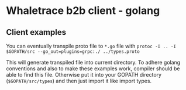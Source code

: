# Whaletrace b2b client - golang

## Client examples

You can eventually transpile proto file to `*.go` file with `protoc -I .. -I $GOPATH/src --go_out=plugins=grpc:./ ../types.proto`

This will generate transpiled file into current directory. To adhere golang conventions and also to make these examples work, compiler should be able to find this file. Otherwise put it into your GOPATH directory (`$GOPATH/src/types`) and then just import it like import types.
